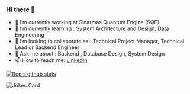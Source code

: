 ### Hi there 👋

- 🔭 I’m currently working at Sinarmas Quantum Engine (SQE)
- 🌱 I’m currently learning : System Architecture and Design, Data Engineering
- 👯 I’m looking to collaborate as : Technical Project Manager, Technical Lead or Backend Engineer
- 💬 Ask me about : Backend , Database Design, System Design
- 📫 How to reach me: <a href="https://linkedin.com/in/rizqyep">LinkedIn</a>


[![Rep's github stats](https://github-readme-stats.vercel.app/api?username=rizqyep)](https://github.com/anuraghazra/github-readme-stats)

<!-- HTML -->
<img src="https://readme-jokes.vercel.app/api" alt="Jokes Card" />
